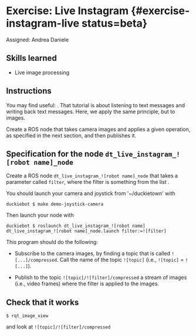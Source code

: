 # Exercise: Live Instagram {#exercise-instagram-live status=beta}

Assigned: Andrea Daniele

## Skills learned

* Live image processing

## Instructions

You may find useful: [](#ros-python-howto).
That tutorial is about listening to text messages and writing back
text messages. Here, we apply the same principle, but to images.

Create a ROS node that takes camera images and applies a given operation,
as specified in the next section, and then publishes it.


## Specification for the node `dt_live_instagram_![robot name]_node`

Create a ROS node `dt_live_instagram_![robot name]_node` that takes a parameter called `filter`, where the filter is something from the list [](#instagram-filters).

You should launch your camera and joystick from '~/duckietown' with

    duckiebot $ make demo-joystick-camera

Then launch your node with

    duckiebot $ roslaunch dt_live_instagram_![robot name] dt_live_instagram_![robot name]_node.launch filter:=![filter]

This program should do the following:

- Subscribe to the camera images, by finding
a topic that is called `![...]/compressed`. Call the name of the
topic `![topic]` (i.e., `![topic]` = `![...]`).

- Publish to the topic `![topic]/![filter]/compressed` a stream of images (i.e., video frames)
where the filter is applied to the images.


## Check that it works

    $ rqt_image_view

and look at `![topic]/![filter]/compressed`
